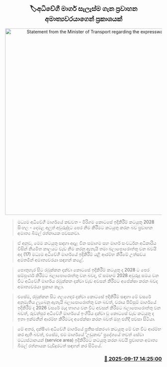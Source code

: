 <p align='center'><b><h2 align='center' title='Statement from the Minister of Transport regarding the expressway plan'>🏷අධිවේගී මාර්ග සැලැස්ම ගැන ප්‍රවාහන අමාත්‍යවරයාගෙන් ප්‍රකාශයක්</h2></b></p>
<p align='center'><img src='https://helakuru.sgp1.cdn.digitaloceanspaces.com/esana/images/lib/bimal-rathnayake-kio.jpg' width='600' alt='Statement from the Minister of Transport regarding the expressway plan'></p>

> මධ්‍යම අධිවේගී මාර්ගයේ කඩවත - මීරිගම කොටසේ ඉදිකිරීම් කටයුතු 2028 සිංහල - දෙමළ අලුත් අවුරුද්දට පෙර නිම කිරීමට කටයුතු කරන බව ප්‍රවාහන අමාත්‍ය බිමල් රත්නායක පවසනවා.

> ඒ අනුව, මෙම කටයුතු සඳහා අදාළ චීන සමාගම සහ මාර්ග සංවර්ධන අධිකාරිය විසින් නියමිත කාලයට වැඩ නිම කරනු ඇතැයි තමා බලාපොරොත්තු වන බවයි අද (17) මධ්‍යම අධිවේගී මාර්ගයේ ඉදිකිරීම් යළි ආරම්භ කිරීමේ උත්සවය අමතමින් අමාත්‍යවරයා සඳහන් කළේ.

> පොතුහැර සිට රඹුක්කන දක්වා කොටසේ ඉදිකිරීම් කටයුතු ද 2028 ට පෙර සම්පූර්ණ කිරීමට බලාපොරොත්තු වන බවද, ඒ සමඟම 2028 අවුරුදු සමය වන විට අධිවේගී මාර්ගය රඹුක්කන දක්වා වැඩ අවසන් කිරීමට අපේක්ෂා කරන බවද අමාත්‍යවරයා ප්‍රකාශ කළා.

> එසේම, රඹුක්කන සිට ගලගෙදර දක්වා කොටසේ ඉදිකිරීම් සඳහා මේ වසරේ අනුමැතිය ලැබෙනු ඇතැයි බලාපොරොත්තු වන බවත්, වරාය පිවිසුම් මාර්ගයේ ඉදිකිරීම් ද 2026 වසරේ මැද භාගය වන විට අවසන් කිරීමට බලාපොරොත්තු වන බවත්, රුවන්පුර අධිවේගී මාර්ගයේ ඉංගිරිය දක්වා වූ කොටසේ වැඩ කටයුතු ද ඉතා ඉක්මනින් ආරම්භ කිරීමටද අපේක්ෂා කරන බවත් ඔහු එහිදී පවසා සිටියා.

> මේ අතර, දක්ෂිණ අධිවේගී මාර්ගයේ ප්‍රතිසංස්කරණ කටයුතු මේ වන විට ආරම්භ කර ඇති බවත්, එසේම, එම මාර්ගයේ ‘උඩුකාව’ ප්‍රදේශයේ තවත් සේවා මධ්‍යස්ථානයක් (service area) ඉදිකිරීමට කටයුතු කරන බවයි ප්‍රවාහන අමාත්‍ය බිමල් රත්නායක වැඩිදුරටත් සඳහන් කර සිටියේ.



<h3 align='right'><a href='https://www.helakuru.lk/esana/p/113712/'>📅 2025-09-17 14:25:00</a></h3>
